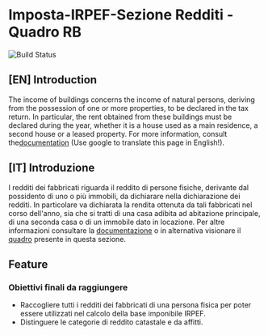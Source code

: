 # Imposta-IRPEF-Sezione Redditi - Quadro RB
![Build Status](https://circleci.com/gh/openfisca/openfisca-italy.svg?style=shield&circle-token=:circle-token)
## [EN] Introduction
The income of buildings concerns the income of natural persons, deriving from the possession of one or more properties, to be declared in the tax return. In particular, the rent obtained from these buildings must be declared during the year, whether it is a house used as a main residence, a second house or a leased property. For more information, consult the[documentation](https://infoprecompilata.agenziaentrate.gov.it/portale/quadro-rb-redditi-dei-fabbricati-e-altri-dati) (Use google to translate this page in English!).
## [IT] Introduzione
I redditi dei fabbricati riguarda il reddito di persone fisiche, derivante dal possidento di uno o più immobili, da dichiarare nella dichiarazione dei redditi. In particolare va dichiarata la rendita ottenuta da tali fabbricati nel corso dell'anno, sia che si tratti di una casa adibita ad abitazione principale, di una seconda casa o di un immobile dato in locazione. Per altre informazioni consultare la [documentazione](https://infoprecompilata.agenziaentrate.gov.it/portale/quadro-rb-redditi-dei-fabbricati-e-altri-dati) o in alternativa visionare il [quadro](quadro_RB.pdf) presente in questa sezione.
## Feature
### Obiettivi finali da raggiungere
* Raccogliere tutti i redditi dei fabbricati di una persona fisica per poter essere utilizzati nel calcolo della base imponibile IRPEF.
* Distinguere le categorie di reddito catastale e da affitti.
